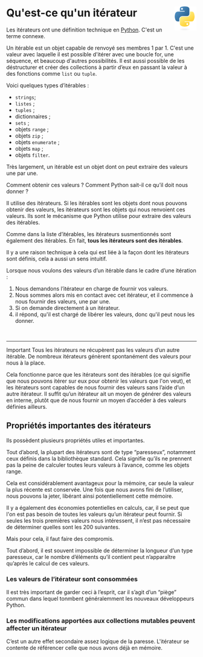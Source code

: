 # **Qu'est-ce qu'un itérateur** <a href="../../"><img align="right" src="../../src/images/Python-logo-notext.svg" alt="Python" title="Phthon" widht="auto" height="64px"></a>

Les itérateurs ont une définition technique en [Python](https://docs.python.org/3/glossary.html#term-iterator "Documentation Python à propos de l'itérateur"). C'est un terme connexe.

Un itérable est un objet capable de renvoyé ses membres 1 par 1. C'est une valeur avec laquelle il est possible d'itérer avec une boucle for, une séquence, et beaucoup d'autres possibilités. Il est aussi possible de les déstructurer et créer des collections à partir d’eux en passant la valeur à des fonctions comme `list` ou `tuple`.

Voici quelques types d’itérables :
* `strings`;
* `listes` ;
* `tuples` ;
* dictionnaires ;
* `sets` ;
* objets `range` ;
* objets `zip` ;
* objets `enumerate` ;
* objets `map` ;
* objets `filter`.  

Très largement, un itérable est un objet dont on peut extraire des valeurs une par une.

Comment obtenir ces valeurs ? Comment Python sait-il ce qu’il doit nous donner ?

Il utilise des itérateurs. Si les itérables sont les objets dont nous pouvons obtenir des valeurs, les itérateurs sont les objets qui nous renvoient ces valeurs. Ils sont le mécanisme que Python utilise pour extraire des valeurs des itérables.

Comme dans la liste d’itérables, les itérateurs susmentionnés sont également des itérables. En fait, **tous les itérateurs sont des itérables**.

Il y a une raison technique à cela qui est liée à la façon dont les itérateurs sont définis, cela a aussi un sens intuitif.

Lorsque nous voulons des valeurs d’un itérable dans le cadre d’une itération : 
1. Nous demandons l’itérateur en charge de fournir vos valeurs.
2. Nous sommes alors mis en contact avec cet itérateur, et il commence à nous fournir des valeurs, une par une.
3. Si on demande directement à un itérateur.
4. il répond, qu'il est chargé de libérer les valeurs, donc qu'il peut nous les donner.

<br>

___

Important
Tous les itérateurs ne récupèrent pas les valeurs d’un autre itérable. De nombreux itérateurs génèrent spontanément des valeurs pour nous à la place.

Cela fonctionne parce que les itérateurs sont des itérables (ce qui signifie que nous pouvons itérer sur eux pour obtenir les valeurs que l'on veut), et les itérateurs sont capables de nous fournir des valeurs sans l’aide d’un autre itérateur. Il suffit qu’un itérateur ait un moyen de générer des valeurs en interne, plutôt que de nous fournir un moyen d’accéder à des valeurs définies ailleurs.

## Propriétés importantes des itérateurs

Ils possèdent plusieurs propriétés utiles et importantes.  

Tout d’abord, la plupart des itérateurs sont de type “paresseux”, notamment ceux définis dans la bibliothèque standard. Cela signifie qu’ils ne prennent pas la peine de calculer toutes leurs valeurs à l’avance, comme les objets range.

Cela est considérablement avantageux pour la mémoire, car seule la valeur la plus récente est conservée. Une fois que nous avons fini de l’utiliser, nous pouvons la jeter, libérant ainsi potentiellement cette mémoire.

Il y a également des économies potentielles en calculs, car, il se peut que l'on est pas besoin de toutes les valeurs qu’un itérateur peut fournir. Si seules les trois premières valeurs nous intéressent, il n’est pas nécessaire de déterminer quelles sont les 200 suivantes.

Mais pour cela, il faut faire des compromis.

Tout d’abord, il est souvent impossible de déterminer la longueur d’un type paresseux, car le nombre d’éléments qu’il contient peut n’apparaître qu’après le calcul de ces valeurs. 

### Les valeurs de l’itérateur sont consommées

Il est très important de garder ceci à l’esprit, car il s’agit d’un “piège” commun dans lequel tonmbent généralemment les nouveaux développeurs Python.

### Les modifications apportées aux collections mutables peuvent affecter un itérateur

C’est un autre effet secondaire assez logique de la paresse. L'itérateur se contente de référencer celle que nous avons déjà en mémoire.
